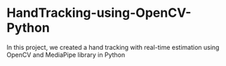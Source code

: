 # HandTracking-using-OpenCV-Python
In this project, we created a hand tracking with real-time estimation using OpenCV and MediaPipe library in Python 
